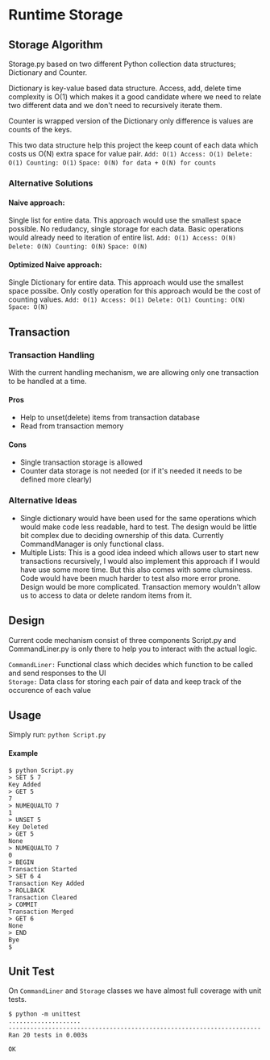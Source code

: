 # Runtime Storage

## Storage Algorithm
Storage.py based on two different Python collection data structures; Dictionary and Counter. 

Dictionary is key-value based data structure. 
Access, add, delete time complexity is O(1) which makes it a good candidate where we need to relate two different data and we don't need to recursively iterate them.

Counter is wrapped version of the Dictionary only difference is values are counts of the keys.

This two data structure help this project the keep count of each data which costs us O(N) extra space for value pair.
```Add: O(1) Access: O(1) Delete: O(1) Counting: O(1)```
```Space: O(N) for data + O(N) for counts```

### Alternative Solutions
#### Naive approach: 
Single list for entire data. This approach would use the smallest space possible. No redudancy, single storage for each data. Basic operations would already need to iteration of entire list. 
```Add: O(1) Access: O(N) Delete: O(N) Counting: O(N)```
```Space: O(N)```

#### Optimized Naive approach:
Single Dictionary for entire data. This approach would use the smallest space possibe. Only costly operation for this approach would be the cost of counting values.
```Add: O(1) Access: O(1) Delete: O(1) Counting: O(N)```
```Space: O(N)```


## Transaction

### Transaction Handling
With the current handling mechanism, we are allowing only one transaction to be handled at a time. 

#### Pros
- Help to unset(delete) items from transaction database
- Read from transaction memory
  
#### Cons
- Single transaction storage is allowed
- Counter data storage is not needed (or if it's needed it needs to be defined more clearly)

### Alternative Ideas
- Single dictionary would have been used for the same operations which would make code less readable, hard to test. The design would be little bit complex due to deciding ownership of this data. Currently CommandManager is only functional class.
- Multiple Lists: This is a good idea indeed which allows user to start new transactions recursively, I would also implement this approach if I would have use some more time. But this also comes with some clumsiness. Code would have been much harder to test also more error prone. Design would be more complicated. Transaction memory wouldn't allow us to access to data or delete random items from it.


## Design
Current code mechanism consist of three components Script.py and CommandLiner.py is only there to help you to interact with the actual logic. 

```CommandLiner:``` Functional class which decides which function to be called and send responses to the UI  
```Storage:``` Data class for storing each pair of data and keep track of the occurence of each value


## Usage
Simply run:
```python Script.py```

#### Example
```
$ python Script.py
> SET 5 7
Key Added
> GET 5
7
> NUMEQUALTO 7
1
> UNSET 5
Key Deleted
> GET 5
None
> NUMEQUALTO 7
0
> BEGIN
Transaction Started
> SET 6 4
Transaction Key Added
> ROLLBACK
Transaction Cleared
> COMMIT
Transaction Merged
> GET 6
None
> END
Bye
$
```


## Unit Test
On ```CommandLiner``` and ```Storage``` classes we have almost full coverage with unit tests.
```
$ python -m unittest
....................
----------------------------------------------------------------------
Ran 20 tests in 0.003s

OK
```
